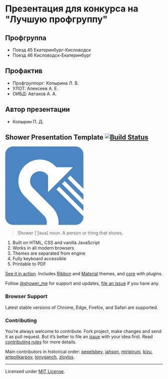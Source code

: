 # Презентация для конкурса на "Лучшую профгруппу"

## Профгруппа

* Поезд 45 Екатеринбург-Кисловодск
* Поезд 46 Кисловодск-Екатеринбург

## Профактив

* Профгруппорг: Копырина Л. В.
* УЛОТ: Алексеев А. Е.
* ОИБД: Автахов А. А.

## Автор презентации

* Копырин П. Д.

## Shower Presentation Template [![Build Status](https://travis-ci.org/shower/shower.svg?branch=master)](https://travis-ci.org/shower/shower)

<img src="pictures/logo.png" width="250" alt="Shower logo">

> Shower ['ʃəuə] noun. A person or thing that shows.

1. Built on HTML, CSS and vanilla JavaScript
2. Works in all modern browsers
3. Themes are separated from engine
4. Fully keyboard accessible
5. Printable to PDF

[See it in action](http://shwr.me/). Includes [Ribbon](https://github.com/shower/ribbon/) and [Material](https://github.com/shower/material/) themes, and [core](https://github.com/shower/core/) with plugins.

Follow [@shower_me](https://twitter.com/shower_me) for support and updates, [file an issue](https://github.com/shower/shower/issues/new) if you have any.


### Browser Support

Latest stable versions of Chrome, Edge, Firefox, and Safari are supported.

### Contributing

You’re always welcome to contribute. Fork project, make changes and send it as pull request. But it’s better to file an [issue](https://github.com/shower/shower/issues) with your idea first. Read [contributing rules](CONTRIBUTING.md) for more details.

Main contributors in historical order: [pepelsbey](https://github.com/pepelsbey), [jahson](https://github.com/jahson), [miripiruni](https://github.com/miripiruni), [kizu](https://github.com/kizu), [artpolikarpov](https://github.com/artpolikarpov), [tonyganch](https://github.com/tonyganch), [zloylos](https://github.com/zloylos).

---
Licensed under [MIT License](LICENSE.md).

